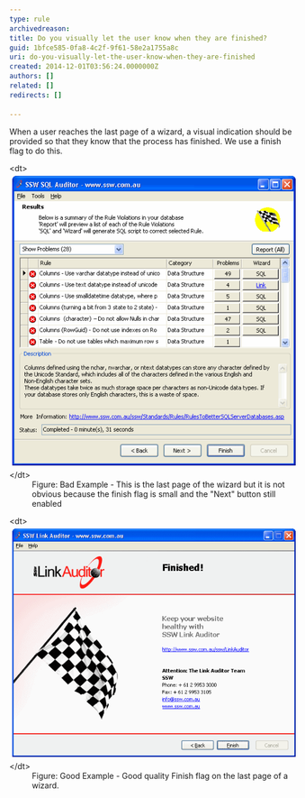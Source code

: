 ```yaml
---
type: rule
archivedreason: 
title: Do you visually let the user know when they are finished?
guid: 1bfce585-0fa8-4c2f-9f61-58e2a1755a8c
uri: do-you-visually-let-the-user-know-when-they-are-finished
created: 2014-12-01T03:56:24.0000000Z
authors: []
related: []
redirects: []

---
```


When a user reaches the last page of a wizard, a visual indication should be provided                     so that they know that the process has finished. We use a finish flag to do this.

<!--endintro-->
<dl class="badImage">&lt;dt&gt; 
      <img alt="ssw SQL Auditor - Results" src="../../assets/BadFinishedPage.gif" style="margin:5px;width:550px;">
   &lt;/dt&gt;<dd>Figure: Bad Example - This is the last page of the wizard but it is not obvious because the finish flag is small and the "Next" button still enabled</dd></dl><dl class="goodImage">&lt;dt&gt; 
      <img border="0" alt="SSW Link Auditor - Finished" src="../../assets/GoodFlagImage.png" style="margin:5px;width:640px;">
   &lt;/dt&gt;<dd> Figure: Good Example - Good quality Finish flag on the last page of a wizard.</dd></dl>
